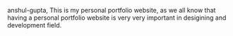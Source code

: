 anshul-gupta, 
This is my personal portfolio website, as we all know that having a personal portfolio website is very very important in desigining and development field.
